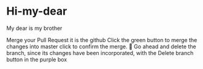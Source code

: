 # Hi-my-dear
My dear is my brother

Merge your Pull Request 
 it is the github
 Click the green button to merge the changes into master
 click to confirm the merge.
 Go ahead and delete the branch, since its changes have been 
incorporated, with the Delete branch button in the purple box
